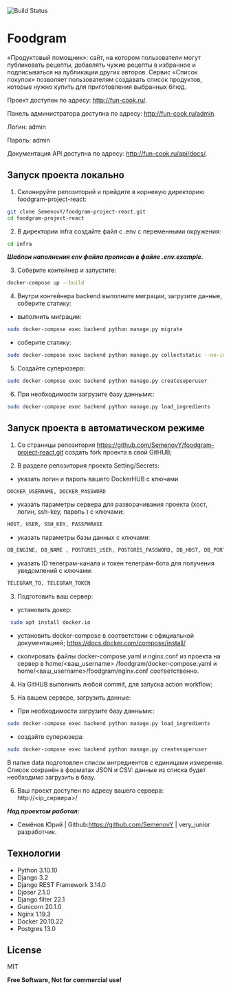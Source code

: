 ![Build Status](https://github.com/SemenovY/foodgram-project-react/actions/workflows/main.yml/badge.svg)

# Foodgram

«Продуктовый помощник»: сайт, на котором пользователи могут публиковать рецепты, добавлять чужие рецепты в избранное и
подписываться на публикации других авторов. Сервис «Список покупок» позволяет пользователям создавать список продуктов,
которые нужно купить для приготовления выбранных блюд.

Проект доступен по адресу: http://fun-cook.ru/.

Панель администратора доступна по адресу: http://fun-cook.ru/admin.

Логин: admin

Пароль: admin

Документация API доступна по адресу: http://fun-cook.ru/api/docs/.

## Запуск проекта локально

1. Склонируйте репозиторий и прейдите в корневую директорию foodgram-project-react:

```bash
git clone SemenovY/foodgram-project-react.git
cd foodgram-project-react
```

2. В директории infra создайте файл с .env с переменными окружения:

```bash
cd infra
```

***Шаблон наполнения env файла прописан в файле .env.example.***

3. Соберите контейнер и запустите:

```bash
docker-compose up --build
```

4. Внутри контейнера backend выполните миграции, загрузите данные, соберите статику:

- выполнить миграции:

```bash
sudo docker-compose exec backend python manage.py migrate
```

- соберите статику:

```bash
sudo docker-compose exec backend python manage.py collectstatic --no-input
```

5. Создайте суперюзера:

```bash
sudo docker-compose exec backend python manage.py createsuperuser
```

6. При необходимости загрузите базу данными::

```bash
sudo docker-compose exec backend python manage.py load_ingredients
```

## Запуск проекта в автоматическом режиме

1. Со страницы репозитория https://github.com/SemenovY/foodgram-project-react.git создать fork проекта в свой GitHUB;

2. В разделе репозитория проекта Setting/Secrets:

- указать логин и пароль вашего DockerHUB с ключами

```bash
DOCKER_USERNAME, DOCKER_PASSWORD
```

- указать параметры сервера для разворачивания проекта (хост, логин, ssh-key, пароль ) с ключами:

```bash
HOST, USER, SSH_KEY, PASSPHRASE
```

- указать параметры базы данных с ключами:

```bash
DB_ENGINE, DB_NAME , POSTGRES_USER, POSTGRES_PASSWORD, DB_HOST, DB_PORT
```

- указать ID телеграм-канала и токен телеграм-бота для получения уведомлений с ключами:

```bash
TELEGRAM_TO, TELEGRAM_TOKEN
```

3. Подготовить ваш сервер:

- установить докер:

```bash
 sudo apt install docker.io
 ```

- установить docker-compose в соответствии с официальной документацией;
  https://docs.docker.com/compose/install/

- cкопировать файлы docker-compose.yaml и nginx.conf из проекта на сервер в home/<ваш_username>
  /foodgram/docker-compose.yaml и home/<ваш_username>/foodgram/nginx.conf соответственно.

4. На GitHUB выполнить любой commit, для запуска action workflow;

5. На вашем сервере, загрузить данные:

- При необходимости загрузите базу данными::

```bash
sudo docker-compose exec backend python manage.py load_ingredients
```

- создайте суперюзера:

```bash
sudo docker-compose exec backend python manage.py createsuperuser
```

В папке data подготовлен список ингредиентов с единицами измерения.
Список сохранён в форматах JSON и CSV: данные из списка будет необходимо загрузить в базу.

6. Ваш проект доступен по адресу вашего сервера:
   http://<ip_сервера>/

***Над проектом работал:***

* Семёнов Юрий | Github:https://github.com/SemenovY | very_junior разработчик.

## Технологии

- Python 3.10.10
- Django 3.2
- Django REST Framework 3.14.0
- Djoser 2.1.0
- Django filter 22.1
- Gunicorn 20.1.0
- Nginx 1.19.3
- Docker 20.10.22
- Postgres 13.0

## License

MIT

**Free Software, Not for commercial use!**
